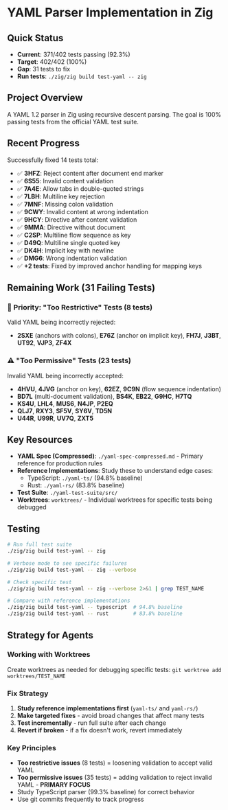 # YAML Parser Implementation in Zig

## Quick Status
- **Current**: 371/402 tests passing (92.3%)
- **Target**: 402/402 (100%)
- **Gap**: 31 tests to fix
- **Run tests**: `./zig/zig build test-yaml -- zig`

## Project Overview

A YAML 1.2 parser in Zig using recursive descent parsing. The goal is 100% passing tests from the official YAML test suite.

## Recent Progress

Successfully fixed 14 tests total:
- ✅ **3HFZ**: Reject content after document end marker
- ✅ **6S55**: Invalid content validation  
- ✅ **7A4E**: Allow tabs in double-quoted strings
- ✅ **7LBH**: Multiline key rejection
- ✅ **7MNF**: Missing colon validation
- ✅ **9CWY**: Invalid content at wrong indentation
- ✅ **9HCY**: Directive after content validation
- ✅ **9MMA**: Directive without document
- ✅ **C2SP**: Multiline flow sequence as key
- ✅ **D49Q**: Multiline single quoted key
- ✅ **DK4H**: Implicit key with newline
- ✅ **DMG6**: Wrong indentation validation
- ✅ **+2 tests**: Fixed by improved anchor handling for mapping keys

## Remaining Work (31 Failing Tests)

### 🎯 Priority: "Too Restrictive" Tests (8 tests)
Valid YAML being incorrectly rejected:
- **2SXE** (anchors with colons), **E76Z** (anchor on implicit key), **FH7J**, **J3BT**, **UT92**, **VJP3**, **ZF4X**

### ⚠️ "Too Permissive" Tests (23 tests)
Invalid YAML being incorrectly accepted:
- **4HVU**, **4JVG** (anchor on key), **62EZ**, **9C9N** (flow sequence indentation)
- **BD7L** (multi-document validation), **BS4K**, **EB22**, **G9HC**, **H7TQ**
- **KS4U**, **LHL4**, **MUS6**, **N4JP**, **P2EQ**
- **QLJ7**, **RXY3**, **SF5V**, **SY6V**, **TD5N**
- **U44R**, **U99R**, **UV7Q**, **ZXT5**

## Key Resources

- **YAML Spec (Compressed)**: `./yaml-spec-compressed.md` - Primary reference for production rules
- **Reference Implementations**: Study these to understand edge cases:
  - TypeScript: `./yaml-ts/` (94.8% baseline)
  - Rust: `./yaml-rs/` (83.8% baseline)
- **Test Suite**: `./yaml-test-suite/src/`
- **Worktrees**: `worktrees/` - Individual worktrees for specific tests being debugged

## Testing

```bash
# Run full test suite
./zig/zig build test-yaml -- zig

# Verbose mode to see specific failures
./zig/zig build test-yaml -- zig --verbose

# Check specific test
./zig/zig build test-yaml -- zig --verbose 2>&1 | grep TEST_NAME

# Compare with reference implementations
./zig/zig build test-yaml -- typescript  # 94.8% baseline
./zig/zig build test-yaml -- rust        # 83.8% baseline
```

## Strategy for Agents

### Working with Worktrees
Create worktrees as needed for debugging specific tests: `git worktree add worktrees/TEST_NAME`

### Fix Strategy
1. **Study reference implementations first** (`yaml-ts/` and `yaml-rs/`)
2. **Make targeted fixes** - avoid broad changes that affect many tests
3. **Test incrementally** - run full suite after each change
4. **Revert if broken** - if a fix doesn't work, revert immediately

### Key Principles
- **Too restrictive issues** (8 tests) = loosening validation to accept valid YAML
- **Too permissive issues** (35 tests) = adding validation to reject invalid YAML - **PRIMARY FOCUS**
- Study TypeScript parser (99.3% baseline) for correct behavior
- Use git commits frequently to track progress